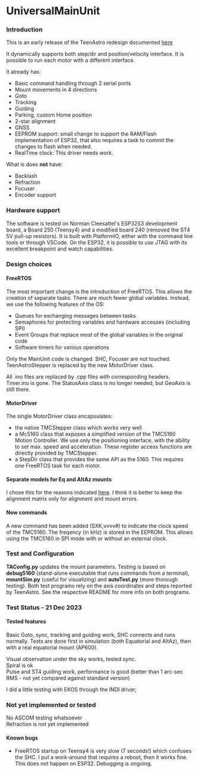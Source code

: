 UniversalMainUnit
======  
### Introduction

This is an early release of the TeenAstro redesign documented [here](https://fdesvallees.github.io/teenastro/swDesign/UniversalMainUnit/)

It dynamically supports both step/dir and position/velocity interface. It is possible to run each motor with a different interface.

It already has: 

- Basic command handling through 2 serial ports 
- Mount movements in 4 directions
- Goto
- Tracking 
- Guiding 
- Parking, custom Home position 
- 2-star alignment
- GNSS
- EEPROM support: small change to support the RAM/Flash implementation of ESP32, that also requires a task to commit the changes to flash when needed. 
- RealTime clock: This driver needs work.


What is does **not** have:

- Backlash
- Refraction
- Focuser
- Encoder support


### Hardware support

The software is tested on Norman Cleesattel's ESP32S3 development board, a Board 250 (Teensy4) and a modified board 240 (removed the ST4 5V pull-up resistors). It is built with PlatformIO, either with the command line tools or through VSCode. On the ESP32, it is possible to use JTAG with its excellent breakpoint and watch capabilities. 

### Design choices

#### FreeRTOS

The most important change is the introduction of FreeRTOS. This allows the creation of separate tasks. There are much fewer global variables. Instead, we use the following features of the OS:

- Queues for exchanging messages between tasks
- Semaphores for protecting variables and hardware accesses (including SPI)
- Event Groups that replace most of the global variables in the original code
- Software timers for various operations

Only the MainUnit code is changed. SHC, Focuser are not touched. TeenAstroStepper is replaced by the new MotorDriver class.

All .ino files are replaced by .cpp files with corresponding headers. Timer.ino is gone. The StatusAxis class is no longer needed, but GeoAxis is still there.

#### MotorDriver 

The single MotorDriver class encapsulates:

- the native TMCStepper class which works very well
- a Mc5160 class that exposes a simplified version of the TMC5160 Motion Controller. We use only the positioning interface, with the ability to set max. speed and acceleration. These register access functions are directly provided by TMCStepper.
- a StepDir class that provides the same API as the 5160. This requires one FreeRTOS task for each motor.

#### Separate models for Eq and AltAz mounts

I chose this for the reasons indicated [here](https://fdesvallees.github.io/teenastro/swDesign/UniversalMainUnit/#equatorial-vs-altaz-mounts). I think it is better to keep the alignment matrix only for alignment and mount errors. 

#### New commands
A new command has been added (SXK,vvvv#) to indicate the clock speed of the TMC5160. The freqency (in kHz) is stored in the EEPROM. This allows using the TMC5160 in SPI mode with or without an external clock.


### Test and Configuration

**TAConfig.py**  updates the mount parameters. Testing is based on **debug5160** (stand-alone executable that runs commands from a terminal), **mountSim.py** (useful for visualizing) and **autoTest.py** (more thorough testing). Both test programs rely on the axis coordinates and steps reported by TeenAstro. See the respective README for more info on both programs.

### Test Status - 21 Dec 2023

#### Tested features
Basic Goto, sync, tracking and guiding work, SHC connects and runs normally. Tests are done first in simulation (both Equatorial and AltAz), then with a real equatorial mount (AP600).  

Visual observation under the sky works, tested sync.   
Spiral is ok   
Pulse and ST4 guiding work, performance is good (better than 1 arc-sec RMS - not yet compared against standard version)     

I did a little testing with EKOS through the INDI driver, 

### Not yet implemented or tested   
No ASCOM testing whatsoever   
Refraction is not yet implemented  


#### Known bugs
- FreeRTOS startup on Teensy4 is very slow (7 seconds!) which confuses the SHC. I put a work-around that requires a reboot, then it works fine. This does not happen on ESP32. Debugging is ongoing.   



